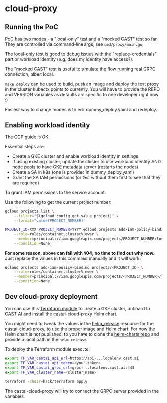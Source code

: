# cloud-proxy


## Running the PoC

PoC has two modes - a "local-only" test and a "mocked CAST" test so far. They are controlled via command-line args, see `cmd/proxy/main.go`.

The local-only test is good to debug issues with the "replace-credentials" part or workload identity (e.g. does my identity have access?).

The "mocked CAST" test is useful to simulate the flow running real GRPC connection, albeit local. 

`make deploy` can be used to build, push an image and deploy the test proxy in the cluster kubectx points to currently. 
You will have to provide the REPO and VERSION variables as defaults are specific to one developer right now :) 

Easiest way to change modes is to edit dummy_deploy.yaml and redeploy. 

## Enabling workload identity

The [GCP guide](https://cloud.google.com/kubernetes-engine/docs/how-to/workload-identity) is OK. 

Essential steps are:
- Create a GKE cluster and enable workload identity in settings
- If using existing cluster, update the cluster to use workload identity AND node pools to have GKE metadata server (restarts the nodes)
- Create a SA in k8s (one is provided in dummy_deploy.yaml)
- Grant the SA IAM permissions (or test without them first to see that they are required)

To grant IAM permissions to the service account:

Use the following to get the current project number:
```bash
gcloud projects list \
    --filter="$(gcloud config get-value project)" \
    --format="value(PROJECT_NUMBER)"
```

```bash
PROJECT_ID=XXX PROJECT_NUMBER=YYYY gcloud projects add-iam-policy-binding projects/$PROJECT_ID \
    --role=roles/container.clusterViewer \
    --member=principal://iam.googleapis.com/projects/PROJECT_NUMBER/locations/global/workloadIdentityPools/$PROJECT_ID.svc.id.goog/subject/ns/default/sa/castai-cloud-proxy \
    --condition=None
```

**For some reason, above can fail with 404; no time to find out why now.**
Just replace the values in this command manually and it will work:

```bash
gcloud projects add-iam-policy-binding projects/<PROJECT_ID> \
    --role=roles/container.clusterViewer \
    --member=principal://iam.googleapis.com/projects/<PROJECT_NUMBER>/locations/global/workloadIdentityPools/<PROJECT_NUMBER>.svc.id.goog/subject/ns/default/sa/castai-cloud-proxy \
    --condition=None
```

## Dev cloud-proxy deployment

You can use this [Terraform module](./hack/terraform/) to create a GKE cluster, onboard to CAST AI and install the castai-cloud-proxy Helm chart.

You might need to tweak the values in the [helm_release](./hack/terraform/cloud-proxy.tf) resource for the castai-cloud-proxy, to use the proper image and Helm chart. For now the Helm chart is not published, to you have to clone the [helm-charts repo](https://github.com/castai/helm-charts) and provide a local path in the `helm_release`.

To deploy the Terraform module execute:

```bash
export TF_VAR_castai_api_url=https://api-...localenv.cast.ai
export TF_VAR_castai_api_token=<your-token>
export TF_VAR_castai_grpc_url=grpc-...localenv.cast.ai:443
export TF_VAR_cluster_name=<cluster_name>

terraform -chdir=hack/terraform apply
```

The castai-cloud-proxy will try to connect the GRPC server provided in the variables.

